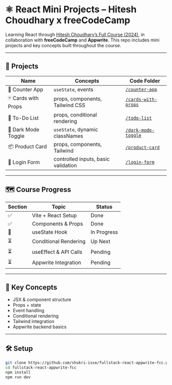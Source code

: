 <!-- # start of react js -->
# ⚛️ React Mini Projects – Hitesh Choudhary x freeCodeCamp

Learning React through [Hitesh Choudhary’s Full Course (2024)](https://www.youtube.com/watch?v=Bvwq_S0n2pk), in collaboration with **freeCodeCamp** and **Appwrite**. This repo includes mini projects and key concepts built throughout the course.

---

## 🧩 Projects

| Name | Concepts | Code Folder |
|------|----------|-------------|
| 🧮 Counter App | `useState`, events | [`/counter-app`](./counter-app) |
| 🃏 Cards with Props | props, components, Tailwind CSS | [`/cards-with-props`](./cards-with-props) |
| 📝 To-Do List | props, conditional rendering | [`/todo-list`](./todo-list) |
| 🌙 Dark Mode Toggle | `useState`, dynamic classNames | [`/dark-mode-toggle`](./dark-mode-toggle) |
| 📦 Product Card | props, components, Tailwind | [`/product-card`](./product-card) |
| 🔐 Login Form | controlled inputs, basic validation | [`/login-form`](./login-form) |

---

## 🗺️ Course Progress

| Section | Topic | Status |
|---------|-------|--------|
| ✅ | Vite + React Setup | Done |
| ✅ | Components & Props | Done |
| 🔄 | useState Hook | In Progress |
| ⏳ | Conditional Rendering | Up Next |
| ⏳ | useEffect & API Calls | Pending |
| ⏳ | Appwrite Integration | Pending |

---

## 🧠 Key Concepts

- JSX & component structure  
- Props + state  
- Event handling  
- Conditional rendering  
- Tailwind integration  
- Appwrite backend basics

---

## 🛠️ Setup

```bash
git clone https://github.com/shukri-isse/fullstack-react-appwrite-fcc.git
cd fullstack-react-appwrite-fcc
npm install
npm run dev
